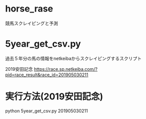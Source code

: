 # horse_rase
競馬スクレイピングと予測
# 5year_get_csv.py
過去５年分の馬の情報をnetkeibaからスクレイピングするスクリプト

2019安田記念
https://race.sp.netkeiba.com/?pid=race_result&race_id=201905030211

# 実行方法(2019安田記念)
python 5year_get_csv.py 201905030211
